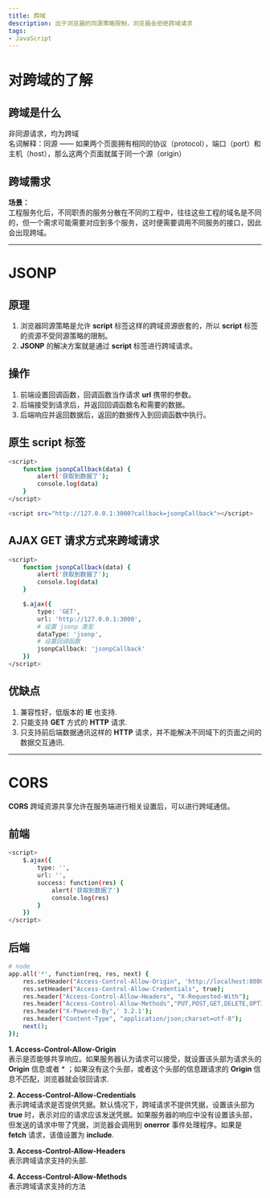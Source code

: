 ```yaml
---
title: 跨域
description: 出于浏览器的同源策略限制，浏览器会拒绝跨域请求
tags:
- JavaScript
---
```


# 对跨域的了解

## 跨域是什么

非同源请求，均为跨域<br>
名词解释：同源 —— 如果两个页面拥有相同的协议（protocol），端口（port）和主机（host），那么这两个页面就属于同一个源（origin）<br>

## 跨域需求

**场景：**<br>
工程服务化后，不同职责的服务分散在不同的工程中，往往这些工程的域名是不同的，但一个需求可能需要对应到多个服务，这时便需要调用不同服务的接口，因此会出现跨域。<br>

***

# JSONP

## 原理

1. 浏览器同源策略是允许 **script** 标签这样的跨域资源嵌套的，所以 **script** 标签的资源不受同源策略的限制。<br>
2. **JSONP** 的解决方案就是通过 **script** 标签进行跨域请求。<br>

## 操作

1. 前端设置回调函数，回调函数当作请求 **url** 携带的参数。<br>
2. 后端接受到请求后，并返回回调函数名和需要的数据。<br>
3. 后端响应并返回数据后，返回的数据传入到回调函数中执行。<br>

## 原生 script 标签

```bash
<script>
    function jsonpCallback(data) {
        alert('获取到数据了');
        console.log(data)
    }
</script>

<script src="http://127.0.0.1:3000?callback=jsonpCallback"></script>
```

## AJAX GET 请求方式来跨域请求

```bash
<script>
    function jsonpCallback(data) {
        alert('获取到数据了');
        console.log(data)
    }

    $.ajax({
        type: 'GET',
        url: 'http://127.0.0.1:3000',
        # 设置 jsonp 类型
        dataType: 'jsonp',
        # 设置回调函数
        jsonpCallback: 'jsonpCallback'
    })
</script>
```

## 优缺点

1. 兼容性好，低版本的 **IE** 也支持.<br>
2. 只能支持 **GET** 方式的 **HTTP** 请求.<br>
3. 只支持前后端数据通讯这样的 **HTTP** 请求，并不能解决不同域下的页面之间的数据交互通讯.<br>

***

# CORS

**CORS** 跨域资源共享允许在服务端进行相关设置后，可以进行跨域通信。<br>

## 前端

```bash
<script>
    $.ajax({
        type: '',
        url: '',
        success: function(res) {
            alert('获取到数据了')
            console.log(res)
        }
    })
</script>
```

## 后端

```bash
# node
app.all('*', function(req, res, next) {
    res.setHeader("Access-Control-Allow-Origin", 'http://localhost:8080');  
    res.setHeader("Access-Control-Allow-Credentials", true);
    res.header("Access-Control-Allow-Headers", "X-Requested-With");
    res.header("Access-Control-Allow-Methods","PUT,POST,GET,DELETE,OPTIONS");
    res.header("X-Powered-By",' 3.2.1');
    res.header("Content-Type", "application/json;charset=utf-8");
    next();
});
```

**1. Access-Control-Allow-Origin**<br>
表示是否能够共享响应。如果服务器认为请求可以接受，就设置该头部为请求头的 **Origin** 信息或者 * ；如果没有这个头部，或者这个头部的信息跟请求的 **Origin** 信息不匹配，浏览器就会驳回请求.<br>

**2. Access-Control-Allow-Credentials**<br>
表示跨域请求是否提供凭据。默认情况下，跨域请求不提供凭据，设置该头部为 **true** 时，表示对应的请求应该发送凭据。如果服务器的响应中没有设置该头部，但发送的请求中带了凭据，浏览器会调用到 **onerror** 事件处理程序。如果是 **fetch** 请求，该值设置为 **include**.<br>

**3. Access-Control-Allow-Headers**<br>
表示跨域请求支持的头部.<br>

**4. Access-Control-Allow-Methods**<br>
表示跨域请求支持的方法<br>

